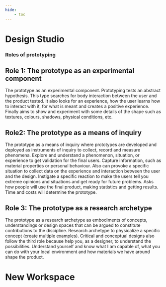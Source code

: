 ```yaml
---
hide:
    - toc
---
```


# Design Studio
### Roles of prototyping

## Role 1: The prototype as an experimental component

The prototype as an experimental component. Prototyping tests an abstract hypothesis. This type searches for body interaction between the user and the product tested. It also looks for an experience, how the user learns how to interact with it, for what is meant and creates a positive experience. Finally aims to show and experiment with some details of the shape such as textures, colours, shadows, physical conditions, etc.


## Role2: The prototype as a means of inquiry

The prototype as a means of inquiry where prototypes are developed and deployed as instruments of inquiry to collect, record and measure phenomena.
Explore and understand a phenomenon, situation, or experience to get validation for the final users. Capture information, such as material properties or personal behaviour. Also can provoke a specific situation to collect data on the experience and interaction between the user and the design. Instigate a specific reaction to make the users tell you extreme opinions and situations and get ready for future problems.
Asks how people will use the final product, making statistics and getting results. Time and costs will determine the prototype.


## Role 3: The prototype as a research archetype

The prototype as a research archetype as embodiments of concepts, understandings or design spaces that can be argued to constitute contributions to the discipline.
Research archetype to physicalize a specific concept (create multiple examples). Critical and conceptual designs also follow the third role because help you, as a designer, to understand the possibilities.
Understand yourself and know what I am capable of, what you can do with your local environment and how materials we have around shape the product.

# New Workspace
